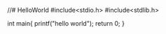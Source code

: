 //# HelloWorld
#include<stdio.h>
#include<stdlib.h>

int main{
    printf("hello world");
    return 0;
}
